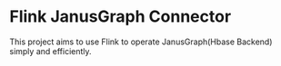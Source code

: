 # Flink JanusGraph Connector

This project aims to use Flink to operate JanusGraph(Hbase Backend) simply and efficiently.